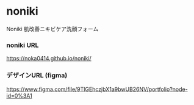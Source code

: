 # noniki
Noniki 肌改善ニキビケア洗顔フォーム

### noniki URL
https://noka0414.github.io/noniki/

### デザインURL (figma)
https://www.figma.com/file/9TlGEhczjbX1a9bwUB26NV/portfolio?node-id=0%3A1
